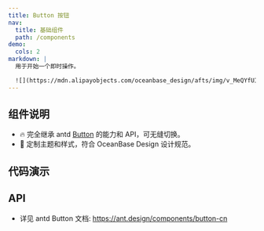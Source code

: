 ```yaml
---
title: Button 按钮
nav:
  title: 基础组件
  path: /components
demo:
  cols: 2
markdown: |
  用于开始一个即时操作。

  ![](https://mdn.alipayobjects.com/oceanbase_design/afts/img/v_MeQYfUImYAAAAAAAAAAAAADv3-AQBr/original)
---
```


## 组件说明

- 🔥 完全继承 antd [Button](https://ant.design/components/button-cn) 的能力和 API，可无缝切换。
- 💄 定制主题和样式，符合 OceanBase Design 设计规范。

## 代码演示

<!-- prettier-ignore -->
<code src="./demo/basic.tsx" title="按钮类型" description="按钮有五种类型：主按钮、次按钮、虚线按钮、文本按钮和链接按钮。主按钮在同一个操作区域最多出现一次。"></code>
<code src="./demo/loading.tsx" title="加载中" description="通过 `loading` 属性设置按钮的加载状态。"></code>
<code src="./demo/disabled.tsx" title="禁用" description="添加 `disabled` 属性即可让按钮处于不可用状态，同时按钮样式也会改变。"></code>
<code src="./demo/danger.tsx" title="危险按钮" description="通过 `danger` 属性控制而不是按钮类型。"></code>
<code src="./demo/icon.tsx" title="图标按钮" description="通过 `iconPosition` 属性控制图标位置。"></code>
<code src="./demo/dropdown.tsx" title="带下拉框的按钮" description="更多的下拉框按钮示例可参考 [Dropdown.Button](/components/dropdown#dropdown-demo-dropdown-button)。"></code>

## API

- 详见 antd Button 文档: https://ant.design/components/button-cn
